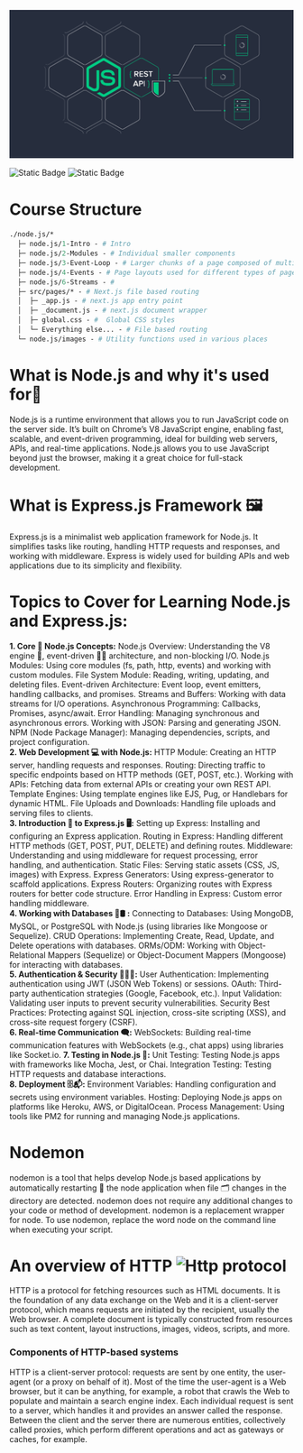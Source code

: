 ![node.js and Express.js repo!](images/node-image.png "node Image")

![Static Badge](https://img.shields.io/badge/course-js?style=plastic&logo=nodedotjs&logoColor=%23145a32&logoSize=18px&label=node.js&labelColor=%230000&color=%23145a32&cacheSeconds=https%3A%2F%2Fnodejs.org) ![Static Badge](https://img.shields.io/badge/%20%20%F0%9F%93%9ACourse-js?style=plastic&logo=express&logoColor=%23ffff&logoSize=18px&label=Express.js&labelColor=%230000&color=%230000&cacheSeconds=https%3A%2F%2Fnodejs.org)

# Course Structure

```graphql
./node.js/* 
  ├─ node.js/1-Intro - # Intro
  ├─ node.js/2-Modules - # Individual smaller components
  ├─ node.js/3-Event-Loop - # Larger chunks of a page composed of multiple components
  ├─ node.js/4-Events - # Page layouts used for different types of pages composed of components and fragments
  ├─ node.js/6-Streams - # 
  ├─ src/pages/* - # Next.js file based routing
  │  ├─ _app.js - # next.js app entry point
  │  ├─ _document.js - # next.js document wrapper
  │  ├─ global.css - #  Global CSS styles
  │  └─ Everything else... - # File based routing
  └─ node.js/images - # Utility functions used in various places
```

# What is Node.js and why it's used for🤔

Node.js is a runtime environment that allows you to run JavaScript code on the server side. It’s built on Chrome’s V8 JavaScript engine, enabling fast, scalable, and event-driven programming, ideal for building web servers, APIs, and real-time applications. Node.js allows you to use JavaScript beyond just the browser, making it a great choice for full-stack development.

# What is Express.js Framework 🖼

Express.js is a minimalist web application framework for Node.js. It simplifies tasks like routing, handling HTTP requests and responses, and working with middleware. Express is widely used for building APIs and web applications due to its simplicity and flexibility.

# Topics to Cover for Learning Node.js and Express.js:

**1. Core 📍 Node.js Concepts:**
Node.js Overview: Understanding the V8 engine 🚀, event-driven 🧟‍♂ ️architecture, and non-blocking I/O.
Node.js Modules: Using core modules (fs, path, http, events) and working with custom modules.
File System Module: Reading, writing, updating, and deleting files.
Event-driven Architecture: Event loop, event emitters, handling callbacks, and promises.
Streams and Buffers: Working with data streams for I/O operations.
Asynchronous Programming: Callbacks, Promises, async/await.
Error Handling: Managing synchronous and asynchronous errors.
Working with JSON: Parsing and generating JSON.
NPM (Node Package Manager): Managing dependencies, scripts, and project configuration.<br>
**2. Web Development 💻 with Node.js:**
HTTP Module: Creating an HTTP server, handling requests and responses.
Routing: Directing traffic to specific endpoints based on HTTP methods (GET, POST, etc.).
Working with APIs: Fetching data from external APIs or creating your own REST API.
Template Engines: Using template engines like EJS, Pug, or Handlebars for dynamic HTML.
File Uploads and Downloads: Handling file uploads and serving files to clients.<br>
**3. Introduction 🚀 to Express.js 🖥:**
Setting up Express: Installing and configuring an Express application.
Routing in Express: Handling different HTTP methods (GET, POST, PUT, DELETE) and defining routes.
Middleware: Understanding and using middleware for request processing, error handling, and authentication.
Static Files: Serving static assets (CSS, JS, images) with Express.
Express Generators: Using express-generator to scaffold applications.
Express Routers: Organizing routes with Express routers for better code structure.
Error Handling in Express: Custom error handling middleware.<br>
**4. Working with Databases 🧮🛢 :**
Connecting to Databases: Using MongoDB, MySQL, or PostgreSQL with Node.js (using libraries like Mongoose or Sequelize).
CRUD Operations: Implementing Create, Read, Update, and Delete operations with databases.
ORMs/ODM: Working with Object-Relational Mappers (Sequelize) or Object-Document Mappers (Mongoose) for interacting
with databases.<br>
**5. Authentication & Security 🔐👮‍♂️:**
User Authentication: Implementing authentication using JWT (JSON Web Tokens) or sessions.
OAuth: Third-party authentication strategies (Google, Facebook, etc.).
Input Validation: Validating user inputs to prevent security vulnerabilities.
Security Best Practices: Protecting against SQL injection, cross-site scripting (XSS), and cross-site request
forgery (CSRF).<br>
**6. Real-time Communication 🗨:**
WebSockets: Building real-time communication features with WebSockets (e.g., chat apps) using libraries like Socket.io.
**7. Testing in Node.js 🔋:**
Unit Testing: Testing Node.js apps with frameworks like Mocha, Jest, or Chai.
Integration Testing: Testing HTTP requests and database interactions.<br>
**8. Deployment 🗄📬:**
Environment Variables: Handling configuration and secrets using environment variables.
Hosting: Deploying Node.js apps on platforms like Heroku, AWS, or DigitalOcean.
Process Management: Using tools like PM2 for running and managing Node.js applications.

# Nodemon

nodemon is a tool that helps develop Node.js based applications by automatically restarting 💱 the node application
when file 🗂 changes in the directory are detected.
nodemon does not require any additional changes to your code or method of development. nodemon is a replacement wrapper for node. To use nodemon, replace the word node on the command line when executing your script.

# An overview of HTTP  ![Http protocol](https://img.shields.io/badge/References_%F0%9F%9A%80-h?style=social&logo=mdnwebdocs&logoColor=%232e86c1&logoSize=100&label=DN%20&labelColor=%23f1c40f&color=%23f1c40f)

HTTP is a protocol for fetching resources such as HTML documents. It is the foundation of any data exchange on the Web and it is a client-server protocol, which means requests are initiated by the recipient, usually the Web browser. A complete document is typically constructed from resources such as text content, layout instructions, images, videos, scripts, and more.

### Components of HTTP-based systems

HTTP is a client-server protocol: requests are sent by one entity, the user-agent (or a proxy on behalf of it). Most of the time the user-agent is a Web browser, but it can be anything, for example, a robot that crawls the Web to populate and maintain a search engine index.
Each individual request is sent to a server, which handles it and provides an answer called the response. Between the client and the server there are numerous entities, collectively called proxies, which perform different operations and act as gateways or caches, for example.
